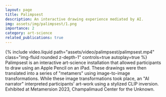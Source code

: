 ```yaml
---
layout: page
title: Palimpsest
description: An interactive drawing experience mediated by AI.
img: assets/img/palimpsest/1.png
importance: 2
category: art-science
related_publications: true
---
```


<div class="row mt-3">
    <div class="col-sm mt-3">
        {% include video.liquid path="assets/video/palimpsest/palimpsest.mp4" class="img-fluid rounded z-depth-1" controls=true autoplay=true %}
    </div>
</div>
<div class="caption">
Palimpsest is an interactive art-science installation that allowed participants to draw using an Apple Pencil on an iPad. These drawings were then translated into a series of "metamers" using image-to-image transformations. While these image transformations took place, an "AI narrator" interpreted participants' art-work using a stylized CLIP inversion. Exhibited at Metamersion 2023, Champalimaud Center for the Unknown.
</div>